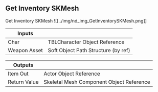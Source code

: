 ## Get Inventory SKMesh
Get Inventory SKMesh
![[../img/nd_img_GetInventorySKMesh.png]]

|Inputs||
|--|--|
| Char | TBLCharacter Object Reference |
| Weapon Asset | Soft Object Path Structure (by ref) |

|Outputs||
|--|--|
| Item Out | Actor Object Reference |
| Return Value | Skeletal Mesh Component Object Reference |
